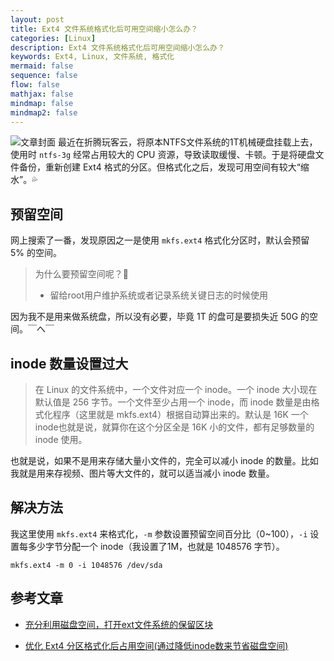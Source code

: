 ```yaml
---
layout: post
title: Ext4 文件系统格式化后可用空间缩小怎么办？
categories: [Linux]
description: Ext4 文件系统格式化后可用空间缩小怎么办？
keywords: Ext4, Linux, 文件系统, 格式化
mermaid: false
sequence: false
flow: false
mathjax: false
mindmap: false
mindmap2: false
---
```


![文章封面][1]
最近在折腾玩客云，将原本NTFS文件系统的1T机械硬盘挂载上去，使用时 `ntfs-3g` 经常占用较大的 CPU 资源，导致读取缓慢、卡顿。于是将硬盘文件备份，重新创建 Ext4 格式的分区。但格式化之后，发现可用空间有较大“缩水”。💦


<!--more-->


## 预留空间
网上搜索了一番，发现原因之一是使用 `mkfs.ext4` 格式化分区时，默认会预留 5% 的空间。

> 为什么要预留空间呢？🤔
> - 留给root用户维护系统或者记录系统关键日志的时候使用

因为我不是用来做系统盘，所以没有必要，毕竟 1T 的盘可是要损失近 50G 的空间。￣へ￣

## inode 数量设置过大
> 在 Linux 的文件系统中，一个文件对应一个 inode。一个 inode 大小现在默认值是 256 字节。一个文件至少占用一个 inode，而 inode 数量是由格式化程序（这里就是 mkfs.ext4）根据自动算出来的。默认是 16K 一个 inode也就是说，就算你在这个分区全是 16K 小的文件，都有足够数量的 inode 使用。

也就是说，如果不是用来存储大量小文件的，完全可以减小 inode 的数量。比如我就是用来存视频、图片等大文件的，就可以适当减小 inode 数量。

## 解决方法
我这里使用 `mkfs.ext4` 来格式化，`-m` 参数设置预留空间百分比（0~100），`-i` 设置每多少字节分配一个 inode（我设置了1M，也就是 1048576 字节）。
```shell
mkfs.ext4 -m 0 -i 1048576 /dev/sda
```

## 参考文章
- [充分利用磁盘空间，打开ext文件系统的保留区块](https://luy.li/2010/01/08/reserved_block)
- [优化 Ext4 分区格式化后占用空间(通过降低inode数来节省磁盘空间)](https://blog.csdn.net/hunanchenxingyu/article/details/41832639)


  [1]: https://devconnected.com/wp-content/uploads/2021/03/lsblk-command.png
